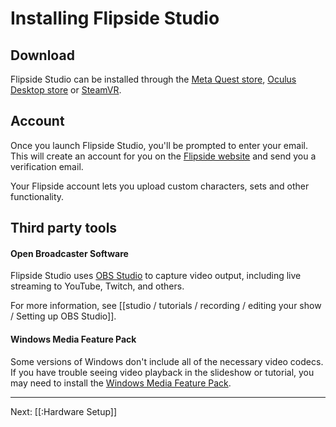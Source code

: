 # Installing Flipside Studio

## Download

Flipside Studio can be installed through the [Meta Quest store](#), [Oculus Desktop store](https://www.oculus.com/experiences/rift/750910405009643/) or [SteamVR](http://store.steampowered.com/app/495800/Flipside_Studio/).

## Account

Once you launch Flipside Studio, you'll be prompted to enter your email. This will create an account for you on the [Flipside website](https://www.flipsidexr.com/) and send you a verification email.

Your Flipside account lets you upload custom characters, sets and other functionality.

## Third party tools

#### Open Broadcaster Software

Flipside Studio uses [OBS Studio](https://obsproject.com/download) to capture video output, including live streaming to YouTube, Twitch, and others.

For more information, see [[studio / tutorials / recording / editing your show / Setting up OBS Studio]].

#### Windows Media Feature Pack

Some versions of Windows don't include all of the necessary video codecs. If you have trouble seeing video playback in the slideshow or tutorial, you may need to install the [Windows Media Feature Pack](https://www.microsoft.com/en-us/software-download/mediafeaturepack).

---

Next: [[:Hardware Setup]]
